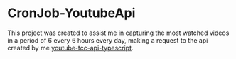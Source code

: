 # CronJob-YoutubeApi

This project was created to assist me in capturing the most watched videos in a period of 6 every 6 hours every day, making a request to the api created by me
[youtube-tcc-api-typescript](https://github.com/rdrumond33/youtube-tcc-api-typescript).
